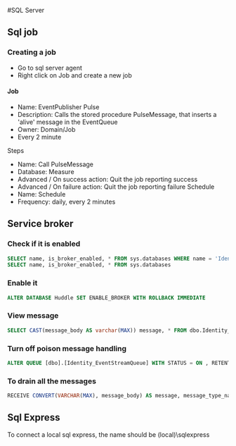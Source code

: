 #SQL Server

## Sql job
### Creating a job

* Go to sql server agent
* Right click on Job and create a new job

#### Job
* Name: EventPublisher Pulse
* Description: Calls the stored procedure PulseMessage, that inserts a 'alive' message in the EventQueue
* Owner: Domain/Job
* Every 2 minute

Steps
* Name: Call PulseMessage
* Database: Measure
* Advanced / On success action: Quit the job reporting success
* Advanced / On failure action: Quit the job reporting failure
Schedule
* Name: Schedule
* Frequency: daily, every 2 minutes

## Service broker

### Check if it is enabled
```sql
SELECT name, is_broker_enabled, * FROM sys.databases WHERE name = 'IdentityTestDatabase'
SELECT name, is_broker_enabled, * FROM sys.databases
```

### Enable it
```sql
ALTER DATABASE Huddle SET ENABLE_BROKER WITH ROLLBACK IMMEDIATE 
```

### View message 
```sql
SELECT CAST(message_body AS varchar(MAX)) message, * FROM dbo.Identity_EventStreamQueue
```

### Turn off poison message handling
```sql
ALTER QUEUE [dbo].[Identity_EventStreamQueue] WITH STATUS = ON , RETENTION = OFF, POISON_MESSAGE_HANDLING (STATUS = OFF) 
```

### To drain all the messages
```sql
RECEIVE CONVERT(VARCHAR(MAX), message_body) AS message, message_type_name, conversation_handle FROM Identity_EventStreamQueue
```

## Sql Express

To connect a local sql express, the name should be (local)\sqlexpress